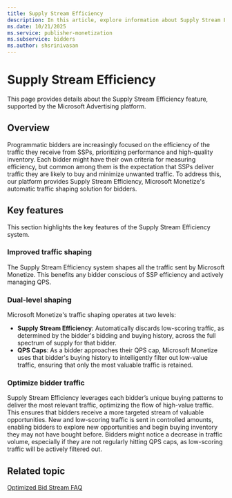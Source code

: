 ```yaml
---
title: Supply Stream Efficiency
description: In this article, explore information about Supply Stream Efficiency and its various key features.
ms.date: 10/21/2025
ms.service: publisher-monetization
ms.subservice: bidders
ms.author: shsrinivasan
---
```


# Supply Stream Efficiency

This page provides details about the Supply Stream Efficiency feature, supported by the Microsoft Advertising platform.

## Overview

Programmatic bidders are increasingly focused on the efficiency of the traffic they receive from SSPs, prioritizing performance and high-quality inventory. Each bidder might have their own criteria for measuring efficiency, but common among them is the expectation that SSPs deliver traffic they are likely to buy and minimize unwanted traffic. To address this, our platform provides Supply Stream Efficiency, Microsoft Monetize's automatic traffic shaping solution for bidders.

## Key features

This section highlights the key features of the Supply Stream Efficiency system.

### Improved traffic shaping

The Supply Stream Efficiency system shapes all the traffic sent by Microsoft Monetize. This benefits any bidder conscious of SSP efficiency and actively managing QPS.

### Dual-level shaping

Microsoft Monetize's traffic shaping operates at two levels:

- **Supply Stream Efficiency**: Automatically discards low-scoring traffic, as determined by the bidder's bidding and buying history, across the full spectrum of supply for that bidder.
- **QPS Caps**: As a bidder approaches their QPS cap, Microsoft Monetize uses that bidder's buying history to intelligently filter out low-value traffic, ensuring that only the most valuable traffic is retained.

### Optimize bidder traffic

Supply Stream Efficiency leverages each bidder’s unique buying patterns to deliver the most relevant traffic, optimizing the flow of high-value traffic. This ensures that bidders receive a more targeted stream of valuable opportunities. New and low-scoring traffic is sent in controlled amounts, enabling bidders to explore new opportunities and begin buying inventory they may not have bought before. Bidders might notice a decrease in traffic volume, especially if they are not regularly hitting QPS caps, as low-scoring traffic will be actively filtered out. 

## Related topic

[Optimized Bid Stream FAQ](./optimized-bid-stream-faq.md)
